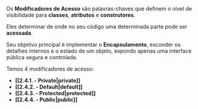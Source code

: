 Os **Modificadores de Acesso** são palavras-chaves que definem o nível de visibilidade para **classes**, **atributos** e **construtores**.

Eles determinar de onde no seu código uma determinada parte pode ser **acessada**.

Seu objetivo principal é implementar o **Encapsulamento**, esconder os detalhes internos e o estado de um objeto, expondo apenas uma interface pública segura e controlada.

Temos 4 modificadores de acesso:

- **[[2.4.1. - Private|private]]**
- **[[2.4.2. - Default|default]]**
- **[[2.4.3. - Protected|protected]]**
- **[[2.4.4. - Public|public]]**
